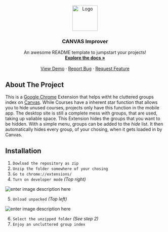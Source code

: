 <br />
<p align="center">
  <a href="https://github.com/coencoensmeets/Canvas-Extention">
    <img src="https://csdlearns.com/wp-content/uploads/2021/06/1Canvas-Logo.png" alt="Logo" width="80" height="80">
  </a>

  <h3 align="center">CANVAS Improver</h3>

  <p align="center">
    An awesome README template to jumpstart your projects!
    <br />
    <a href="https://github.com/coencoensmeets/Canvas-Extention"><strong>Explore the docs »</strong></a>
    <br />
    <br />
    <a href="https://github.com/coencoensmeets/Canvas-Extention">View Demo</a>
    ·
    <a href="https://github.com/coencoensmeets/Canvas-Extention/issues">Report Bug</a>
    ·
    <a href="https://github.com/coencoensmeets/Canvas-Extention/issues">Request Feature</a>
  </p>
</p>

## About The Project
This is a [Google Chrome](https://www.google.com/chrome/) Extension that helps witht he cluttered groups index on [Canvas](https://canvas.tue.nl/). While Courses have a inherent star function that allows you to hide unused courses, projects only have this function in the mobile app. The desktop site is still a complete mess with groups, that are used, taking up valiable space. This Extension hides the groups that you want to be hidden. With a simple menu, groups can be added to the *hide* list. It then automatically hides every group, of your chosing, when it gets loaded in by Canvas.

## Installation

 1. `Dowload the repository as zip`
 2. `Unzip the folder somewhere of your chosing`
 3. `Go to chrome://extensions/`
 4. `Turn on developer mode` *(Top right)*
 
 ![enter image description here](https://i.imgur.com/pL7hyQR.png)
 
 5. `Unload unpacked` *(Top left)*
 
 ![enter image description here](https://i.imgur.com/VCNlhmo.png)
 
6. `Select the unzipped folder` *(See step 2)*
7. `Enjoy an uncluttered group index`




